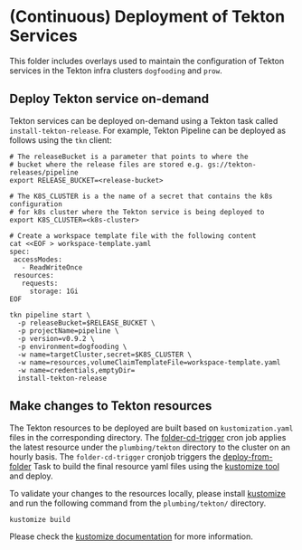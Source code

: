# (Continuous) Deployment of Tekton Services

This folder includes overlays used to maintain the configuration of Tekton
services in the Tekton infra clusters `dogfooding` and `prow`.

## Deploy Tekton service on-demand
Tekton services can be deployed on-demand using a Tekton task called
`install-tekton-release`. For example, Tekton Pipeline can be deployed as
follows using the `tkn` client:

```
# The releaseBucket is a parameter that points to where the 
# bucket where the release files are stored e.g. gs://tekton-releases/pipeline
export RELEASE_BUCKET=<release-bucket>

# The K8S_CLUSTER is a the name of a secret that contains the k8s configuration
# for k8s cluster where the Tekton service is being deployed to
export K8S_CLUSTER=<k8s-cluster>

# Create a workspace template file with the following content
cat <<EOF > workspace-template.yaml
spec:
 accessModes:
   - ReadWriteOnce
 resources:
   requests:
     storage: 1Gi
EOF

tkn pipeline start \
  -p releaseBucket=$RELEASE_BUCKET \
  -p projectName=pipeline \
  -p version=v0.9.2 \
  -p environment=dogfooding \
  -w name=targetCluster,secret=$K8S_CLUSTER \
  -w name=resources,volumeClaimTemplateFile=workspace-template.yaml
  -w name=credentials,emptyDir=
  install-tekton-release
```

## Make changes to Tekton resources
The Tekton resources to be deployed are built based on `kustomization.yaml` files in the corresponding directory. The [folder-cd-trigger](../cronjobs/dogfooding/manifests/plumbing-tekton/cronjob.yaml) cron job applies the latest resource under the `plumbing/tekton` directory to the cluster on an hourly basis. The `folder-cd-trigger` cronjob triggers the [deploy-from-folder](../resources/cd/folder-template.yaml) Task to build the final resource yaml files using the [kustomize tool](https://github.com/kubernetes-sigs/kustomize) and deploy. 

To validate your changes to the resources locally, please install [kustomize](https://github.com/kubernetes-sigs/kustomize) and run the following command from the `plumbing/tekton/` directory.

```bash
kustomize build
```

Please check the [kustomize documentation](https://github.com/kubernetes-sigs/kustomize#readme) for more information.